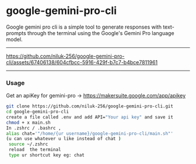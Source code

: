 # google-gemini-pro-cli

Google gemini pro cli is a simple tool to generate responses with text-prompts through the terminal using the Google's Gemini Pro language model.

---

https://github.com/niluk-256/google-gemini-pro-cli/assets/67406138/604cfbcc-5916-429f-b7c7-b4bce7811961

---

### Usage 

Get an apiKey for gemini-pro -> https://makersuite.google.com/app/apikey





``` bash 
git clone https://github.com/niluk-256/google-gemini-pro-cli.git
cd google-gemini-pro-cli
create a file called .env and add API="Your api key" and save it 
chmod + x main.sh
In .zshrc / .bashrc ,
alias chat='"/home/{ur username}/google-gemini-pro-cli/main.sh"' 
(u can use whatever u like instead of chat )
 source ~/.zshrc
 reload  the terminal
 type ur shortcut key eg: chat  

```
